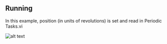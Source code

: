 ## Running
In this example, position (in units of revolutions) is set and read in Periodic Tasks.vi

![alt text](https://github.com/REVrobotics/SPARK-MAX-Examples/blob/master/LabVIEW/Position%20Closed%20Loop%20Control/Output.PNG "Output")
